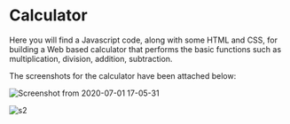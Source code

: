 # Calculator
Here you will find a Javascript code, along with some HTML and CSS, for building a Web based calculator that performs the basic functions such as multiplication, division, addition, subtraction.

The screenshots for the calculator have been attached below:

![Screenshot from 2020-07-01 17-05-31](https://user-images.githubusercontent.com/56042185/86242042-71c26600-bbbd-11ea-9a1e-bf771876c22c.png)


![s2](https://user-images.githubusercontent.com/56042185/86242051-75ee8380-bbbd-11ea-91d8-eca6448f6770.png)


